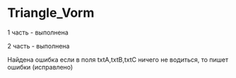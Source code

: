 # Triangle_Vorm

1 часть - выполнена

2 часть - выполнена 

Найдена ошибка если в поля txtA,txtB,txtC ничего не водиться, то пишет ошибки (исправлено)

